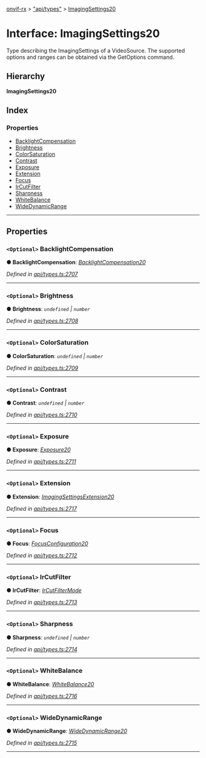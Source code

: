 [onvif-rx](../README.md) > ["api/types"](../modules/_api_types_.md) > [ImagingSettings20](../interfaces/_api_types_.imagingsettings20.md)

# Interface: ImagingSettings20

Type describing the ImagingSettings of a VideoSource. The supported options and ranges can be obtained via the GetOptions command.

## Hierarchy

**ImagingSettings20**

## Index

### Properties

* [BacklightCompensation](_api_types_.imagingsettings20.md#backlightcompensation)
* [Brightness](_api_types_.imagingsettings20.md#brightness)
* [ColorSaturation](_api_types_.imagingsettings20.md#colorsaturation)
* [Contrast](_api_types_.imagingsettings20.md#contrast)
* [Exposure](_api_types_.imagingsettings20.md#exposure)
* [Extension](_api_types_.imagingsettings20.md#extension)
* [Focus](_api_types_.imagingsettings20.md#focus)
* [IrCutFilter](_api_types_.imagingsettings20.md#ircutfilter)
* [Sharpness](_api_types_.imagingsettings20.md#sharpness)
* [WhiteBalance](_api_types_.imagingsettings20.md#whitebalance)
* [WideDynamicRange](_api_types_.imagingsettings20.md#widedynamicrange)

---

## Properties

<a id="backlightcompensation"></a>

### `<Optional>` BacklightCompensation

**● BacklightCompensation**: *[BacklightCompensation20](_api_types_.backlightcompensation20.md)*

*Defined in [api/types.ts:2707](https://github.com/patrickmichalina/onvif-rx/blob/3ab1739/src/api/types.ts#L2707)*

___
<a id="brightness"></a>

### `<Optional>` Brightness

**● Brightness**: *`undefined` \| `number`*

*Defined in [api/types.ts:2708](https://github.com/patrickmichalina/onvif-rx/blob/3ab1739/src/api/types.ts#L2708)*

___
<a id="colorsaturation"></a>

### `<Optional>` ColorSaturation

**● ColorSaturation**: *`undefined` \| `number`*

*Defined in [api/types.ts:2709](https://github.com/patrickmichalina/onvif-rx/blob/3ab1739/src/api/types.ts#L2709)*

___
<a id="contrast"></a>

### `<Optional>` Contrast

**● Contrast**: *`undefined` \| `number`*

*Defined in [api/types.ts:2710](https://github.com/patrickmichalina/onvif-rx/blob/3ab1739/src/api/types.ts#L2710)*

___
<a id="exposure"></a>

### `<Optional>` Exposure

**● Exposure**: *[Exposure20](_api_types_.exposure20.md)*

*Defined in [api/types.ts:2711](https://github.com/patrickmichalina/onvif-rx/blob/3ab1739/src/api/types.ts#L2711)*

___
<a id="extension"></a>

### `<Optional>` Extension

**● Extension**: *[ImagingSettingsExtension20](_api_types_.imagingsettingsextension20.md)*

*Defined in [api/types.ts:2717](https://github.com/patrickmichalina/onvif-rx/blob/3ab1739/src/api/types.ts#L2717)*

___
<a id="focus"></a>

### `<Optional>` Focus

**● Focus**: *[FocusConfiguration20](_api_types_.focusconfiguration20.md)*

*Defined in [api/types.ts:2712](https://github.com/patrickmichalina/onvif-rx/blob/3ab1739/src/api/types.ts#L2712)*

___
<a id="ircutfilter"></a>

### `<Optional>` IrCutFilter

**● IrCutFilter**: *[IrCutFilterMode](../enums/_api_types_.ircutfiltermode.md)*

*Defined in [api/types.ts:2713](https://github.com/patrickmichalina/onvif-rx/blob/3ab1739/src/api/types.ts#L2713)*

___
<a id="sharpness"></a>

### `<Optional>` Sharpness

**● Sharpness**: *`undefined` \| `number`*

*Defined in [api/types.ts:2714](https://github.com/patrickmichalina/onvif-rx/blob/3ab1739/src/api/types.ts#L2714)*

___
<a id="whitebalance"></a>

### `<Optional>` WhiteBalance

**● WhiteBalance**: *[WhiteBalance20](_api_types_.whitebalance20.md)*

*Defined in [api/types.ts:2716](https://github.com/patrickmichalina/onvif-rx/blob/3ab1739/src/api/types.ts#L2716)*

___
<a id="widedynamicrange"></a>

### `<Optional>` WideDynamicRange

**● WideDynamicRange**: *[WideDynamicRange20](_api_types_.widedynamicrange20.md)*

*Defined in [api/types.ts:2715](https://github.com/patrickmichalina/onvif-rx/blob/3ab1739/src/api/types.ts#L2715)*

___

